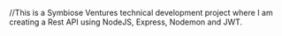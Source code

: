 
//This is a Symbiose Ventures technical development project where I am creating a Rest API using NodeJS, Express, Nodemon and JWT.